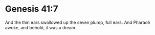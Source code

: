 # Genesis 41:7

And the thin ears swallowed up the seven plump, full ears. And Pharaoh awoke, and behold, it was a dream.
